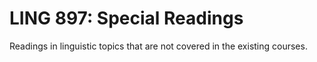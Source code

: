 # LING 897: Special Readings

Readings in linguistic topics that are not covered in the existing courses.